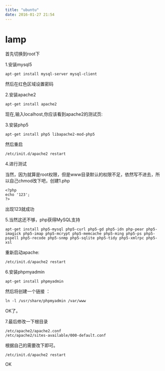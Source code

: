 ```yaml
---
title: "ubuntu"
date: 2016-01-27 21:54
---
```


# lamp

首先切换到root下

1.安装mysql5

```
apt-get install mysql-server mysql-client
```

然后在红色区域设置密码

2.安装apache2

```
apt-get install apache2
```

现在,输入localhost,你应该看到apache2的测试页:

3.安装php5

```
apt-get install php5 libapache2-mod-php5
```

然后重启

```
/etc/init.d/apache2 restart
```

4.进行测试

当然，因为就算是root权限，但是www目录默认的权限不足，依然写不进去，所以自己chmod改下吧，创建1.php

```
<?php
echo '123';
?>
```

出现123就成功

5.当然这还不够，php获得MySQL支持

```
apt-get install php5-mysql php5-curl php5-gd php5-idn php-pear php5-imagick php5-imap php5-mcrypt php5-memcache php5-ming php5-ps php5-pspell php5-recode php5-snmp php5-sqlite php5-tidy php5-xmlrpc php5-xsl
```

重新启动apache:

```
/etc/init.d/apache2 restart
```

6.安装phpmyadmin

```
apt-get install phpmyadmin
```

然后将创建一个链接 ：

```
ln -l /usr/share/phpmyadmin /var/www
```

OK了。

7.最后修改一下根目录

```
/etc/apache2/apache2.conf
/etc/apache2/sites-available/000-default.conf
```

根据自己的需要改下即可。

```
/etc/init.d/apache2 restart
```

OK

